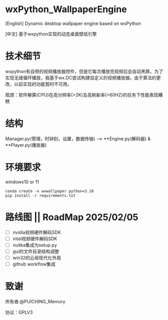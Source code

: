 # wxPython_WallpaperEngine

[English]  Dynamic desktop wallpaper engine based on wxPython

[中文] 基于wxpython实现的动态桌面壁纸引擎

# 技术细节

wxpython有自带的视频播放器控件，但是它每次播放完视频后会自动黑屏。为了实现无缝循环播放，我基于wx.DC尝试构建自定义的视频播放器。由于算法的更改，以前实现的功能暂时不可用。

瓶颈：软件解算(CPU)在高分辨率(>2K)及高刷新率(>60HZ)的任务下性能表现糟糕

# 结构

Manager.py(管理，时钟刻，设置，数据传输) --> **Engine.py(解码器) & **Player.py(播放器)

# 环境要求

windows10 or 11

```
conda create -n wxwallpaper python=3.10
pip install -r requirements.txt
```

# 路线图 || RoadMap 2025/02/05

* [ ] nvidia视频硬件解码SDK
* [ ] intel视频硬件解码SDK
* [ ] nuitka集成为setup.py
* [ ] gui的文件目录结构调整
* [ ] win32的云母现代化外观
* [ ] github workflow集成

# 致谢

所有者:@PUICHING_Memory

协议：GPLV3
